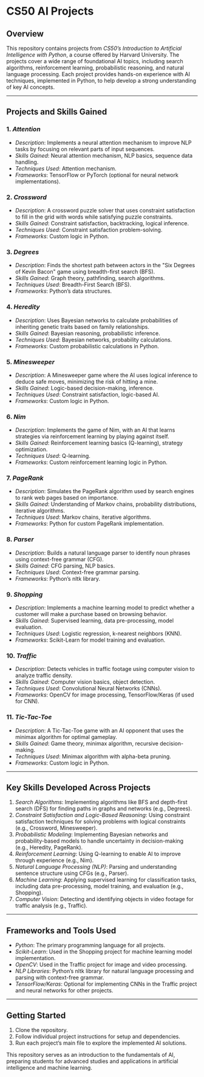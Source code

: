 # CS50 AI Projects

## Overview
This repository contains projects from *CS50’s Introduction to Artificial Intelligence with Python*, a course offered by Harvard University. The projects cover a wide range of foundational AI topics, including search algorithms, reinforcement learning, probabilistic reasoning, and natural language processing. Each project provides hands-on experience with AI techniques, implemented in Python, to help develop a strong understanding of key AI concepts.

---

## Projects and Skills Gained

### 1. *Attention*
   - *Description*: Implements a neural attention mechanism to improve NLP tasks by focusing on relevant parts of input sequences.
   - *Skills Gained*: Neural attention mechanism, NLP basics, sequence data handling.
   - *Techniques Used*: Attention mechanism.
   - *Frameworks*: TensorFlow or PyTorch (optional for neural network implementations).

### 2. *Crossword*
   - *Description*: A crossword puzzle solver that uses constraint satisfaction to fill in the grid with words while satisfying puzzle constraints.
   - *Skills Gained*: Constraint satisfaction, backtracking, logical inference.
   - *Techniques Used*: Constraint satisfaction problem-solving.
   - *Frameworks*: Custom logic in Python.

### 3. *Degrees*
   - *Description*: Finds the shortest path between actors in the "Six Degrees of Kevin Bacon" game using breadth-first search (BFS).
   - *Skills Gained*: Graph theory, pathfinding, search algorithms.
   - *Techniques Used*: Breadth-First Search (BFS).
   - *Frameworks*: Python’s data structures.

### 4. *Heredity*
   - *Description*: Uses Bayesian networks to calculate probabilities of inheriting genetic traits based on family relationships.
   - *Skills Gained*: Bayesian reasoning, probabilistic inference.
   - *Techniques Used*: Bayesian networks, probability calculations.
   - *Frameworks*: Custom probabilistic calculations in Python.

### 5. *Minesweeper*
   - *Description*: A Minesweeper game where the AI uses logical inference to deduce safe moves, minimizing the risk of hitting a mine.
   - *Skills Gained*: Logic-based decision-making, inference.
   - *Techniques Used*: Constraint satisfaction, logic-based AI.
   - *Frameworks*: Custom logic in Python.

### 6. *Nim*
   - *Description*: Implements the game of Nim, with an AI that learns strategies via reinforcement learning by playing against itself.
   - *Skills Gained*: Reinforcement learning basics (Q-learning), strategy optimization.
   - *Techniques Used*: Q-learning.
   - *Frameworks*: Custom reinforcement learning logic in Python.

### 7. *PageRank*
   - *Description*: Simulates the PageRank algorithm used by search engines to rank web pages based on importance.
   - *Skills Gained*: Understanding of Markov chains, probability distributions, iterative algorithms.
   - *Techniques Used*: Markov chains, iterative algorithms.
   - *Frameworks*: Python for custom PageRank implementation.

### 8. *Parser*
   - *Description*: Builds a natural language parser to identify noun phrases using context-free grammar (CFG).
   - *Skills Gained*: CFG parsing, NLP basics.
   - *Techniques Used*: Context-free grammar parsing.
   - *Frameworks*: Python’s nltk library.

### 9. *Shopping*
   - *Description*: Implements a machine learning model to predict whether a customer will make a purchase based on browsing behavior.
   - *Skills Gained*: Supervised learning, data pre-processing, model evaluation.
   - *Techniques Used*: Logistic regression, k-nearest neighbors (KNN).
   - *Frameworks*: Scikit-Learn for model training and evaluation.

### 10. *Traffic*
   - *Description*: Detects vehicles in traffic footage using computer vision to analyze traffic density.
   - *Skills Gained*: Computer vision basics, object detection.
   - *Techniques Used*: Convolutional Neural Networks (CNNs).
   - *Frameworks*: OpenCV for image processing, TensorFlow/Keras (if used for CNN).

### 11. *Tic-Tac-Toe*
   - *Description*: A Tic-Tac-Toe game with an AI opponent that uses the minimax algorithm for optimal gameplay.
   - *Skills Gained*: Game theory, minimax algorithm, recursive decision-making.
   - *Techniques Used*: Minimax algorithm with alpha-beta pruning.
   - *Frameworks*: Custom logic in Python.

---

## Key Skills Developed Across Projects
1. *Search Algorithms*: Implementing algorithms like BFS and depth-first search (DFS) for finding paths in graphs and networks (e.g., Degrees).
2. *Constraint Satisfaction and Logic-Based Reasoning*: Using constraint satisfaction techniques for solving problems with logical constraints (e.g., Crossword, Minesweeper).
3. *Probabilistic Modeling*: Implementing Bayesian networks and probability-based models to handle uncertainty in decision-making (e.g., Heredity, PageRank).
4. *Reinforcement Learning*: Using Q-learning to enable AI to improve through experience (e.g., Nim).
5. *Natural Language Processing (NLP)*: Parsing and understanding sentence structure using CFGs (e.g., Parser).
6. *Machine Learning*: Applying supervised learning for classification tasks, including data pre-processing, model training, and evaluation (e.g., Shopping).
7. *Computer Vision*: Detecting and identifying objects in video footage for traffic analysis (e.g., Traffic).

---

## Frameworks and Tools Used
- *Python*: The primary programming language for all projects.
- *Scikit-Learn*: Used in the Shopping project for machine learning model implementation.
- *OpenCV*: Used in the Traffic project for image and video processing.
- *NLP Libraries*: Python’s nltk library for natural language processing and parsing with context-free grammar.
- *TensorFlow/Keras*: Optional for implementing CNNs in the Traffic project and neural networks for other projects.
  
---

## Getting Started
1. Clone the repository.
2. Follow individual project instructions for setup and dependencies.
3. Run each project’s main file to explore the implemented AI solutions.

This repository serves as an introduction to the fundamentals of AI, preparing students for advanced studies and applications in artificial intelligence and machine learning.
